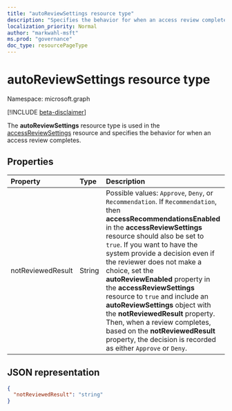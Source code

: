 ```yaml
---
title: "autoReviewSettings resource type"
description: "Specifies the behavior for when an access review completes."
localization_priority: Normal
author: "markwahl-msft"
ms.prod: "governance"
doc_type: resourcePageType
---
```


# autoReviewSettings resource type

Namespace: microsoft.graph

[!INCLUDE [beta-disclaimer](../../includes/beta-disclaimer.md)]

The **autoReviewSettings** resource type is used in the [accessReviewSettings](accessreviewsettings.md) resource and specifies the behavior for when an access review completes.    

## Properties

| Property | Type | Description |
| :------- | :--- | :---------- |
| notReviewedResult | String | Possible values: `Approve`, `Deny`, or `Recommendation`.  If `Recommendation`, then **accessRecommendationsEnabled** in the **accessReviewSettings** resource should also be set to `true`. If you want to have the system provide a decision even if the reviewer does not make a choice, set the **autoReviewEnabled** property in the **accessReviewSettings** resource to `true` and include an **autoReviewSettings** object with the **notReviewedResult** property. Then, when a review completes, based on the **notReviewedResult** property, the decision is recorded as either `Approve` or `Deny`.|

## JSON representation

<!-- {
  "blockType": "resource",
  "@odata.type": "microsoft.graph.autoReviewSettings"
}-->
```json
{
  "notReviewedResult": "string"
}
```
<!-- uuid: 8fcb5dbc-d5aa-4681-8e31-b001d5168d79
2015-10-25 14:57:30 UTC -->
<!--
{
  "type": "#page.annotation",
  "description": "autoReviewSettings resource",
  "keywords": "",
  "section": "documentation",
  "tocPath": "",
  "suppressions": []
}
-->
